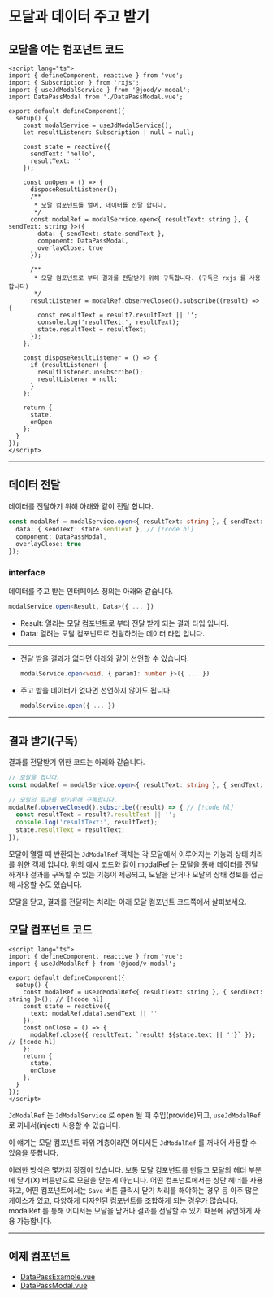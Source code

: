 <script setup>
import DataPassExample from './components/DataPassExample.vue';
</script>

# 모달과 데이터 주고 받기

<DataPassExample />

## 모달을 여는 컴포넌트 코드

```vue
<script lang="ts">
import { defineComponent, reactive } from 'vue';
import { Subscription } from 'rxjs';
import { useJdModalService } from '@jood/v-modal';
import DataPassModal from './DataPassModal.vue';

export default defineComponent({
  setup() {
    const modalService = useJdModalService();
    let resultListener: Subscription | null = null;

    const state = reactive({
      sendText: 'hello',
      resultText: ''
    });

    const onOpen = () => {
      disposeResultListener();
      /**
       * 모달 컴포넌트를 열며, 데이터를 전달 합니다.
       */
      const modalRef = modalService.open<{ resultText: string }, { sendText: string }>({
        data: { sendText: state.sendText },
        component: DataPassModal,
        overlayClose: true
      });

      /**
       * 모달 컴포넌트로 부터 결과를 전달받기 위해 구독합니다. (구독은 rxjs 를 사용합니다)
       */
      resultListener = modalRef.observeClosed().subscribe((result) => {
        const resultText = result?.resultText || '';
        console.log('resultText:', resultText);
        state.resultText = resultText;
      });
    };

    const disposeResultListener = () => {
      if (resultListener) {
        resultListener.unsubscribe();
        resultListener = null;
      }
    };

    return {
      state,
      onOpen
    };
  }
});
</script>
```


---

## 데이터 전달

데이터를 전달하기 위해 아래와 같이 전달 합니다.

```ts
const modalRef = modalService.open<{ resultText: string }, { sendText: string }>({
  data: { sendText: state.sendText }, // [!code hl]
  component: DataPassModal,
  overlayClose: true
});
```

### interface

데이터를 주고 받는 인터페이스 정의는 아래와 같습니다.

```ts
modalService.open<Result, Data>({ ... })
```
- Result: 열리는 모달 컴포넌트로 부터 전달 받게 되는 결과 타입 입니다.
- Data: 열려는 모달 컴포넌트로 전달하려는 데이터 타입 입니다.

---

- 전달 받을 결과가 없다면 아래와 같이 선언할 수 있습니다.
  ```ts
  modalService.open<void, { param1: number }>({ ... })
  ```
- 주고 받을 데이터가 없다면 선언하지 않아도 됩니다.
  ```ts
  modalService.open({ ... })
  ```

---

## 결과 받기(구독)

결과를 전달받기 위한 코드는 아래와 같습니다.

```ts
// 모달을 엽니다.
const modalRef = modalService.open<{ resultText: string }, { sendText: string }>({ ... });

// 모달의 결과를 받기위해 구독합니다.
modalRef.observeClosed().subscribe((result) => { // [!code hl]
  const resultText = result?.resultText || '';
  console.log('resultText:', resultText);
  state.resultText = resultText;
});
```

모달이 열릴 때 반환되는 `JdModalRef` 객체는 각 모달에서 이루어지는 기능과 상태 처리를 위한 객체 입니다.
위의 예시 코드와 같이 modalRef 는 모달을 통해 데이터를 전달하거나 결과를 구독할 수 있는 기능이 제공되고, 모달을 닫거나 모달의 상태 정보를 접근해 사용할 수도 있습니다.

모달을 닫고, 결과를 전달하는 처리는 아래 모달 컴포넌트 코드쪽에서 살펴보세요.

## 모달 컴포넌트 코드

```vue
<script lang="ts">
import { defineComponent, reactive } from 'vue';
import { useJdModalRef } from '@jood/v-modal';

export default defineComponent({
  setup() {
    const modalRef = useJdModalRef<{ resultText: string }, { sendText: string }>(); // [!code hl]
    const state = reactive({
      text: modalRef.data?.sendText || ''
    });
    const onClose = () => {
      modalRef.close({ resultText: `result! ${state.text || ''}` }); // [!code hl]
    };
    return {
      state,
      onClose
    };
  }
});
</script>
```

`JdModalRef` 는 `JdModalService` 로 open 될 때 주입(provide)되고, `useJdModalRef` 로 꺼내서(inject) 사용할 수 있습니다.

이 얘기는 모달 컴포넌트 하위 계층이라면 어디서든 `JdModalRef` 를 꺼내어 사용할 수 있음을 뜻합니다.

이러한 방식은 몇가지 장점이 있습니다. 보통 모달 컴포넌트를 만들고 모달의 헤더 부분에 닫기(X) 버튼만으로 모달을 닫는게 아닙니다. 어떤 컴포넌트에서는 상단 헤더를 사용하고, 어떤 컴포넌트에서는 `Save` 버튼 클릭시 닫기 처리를 해야하는 경우 등 아주 많은 케이스가 있고, 다양하게 디자인된 컴포넌트를 조합하게 되는 경우가 많습니다.
modalRef 를 통해 어디서든 모달을 닫거나 결과를 전달할 수 있기 때문에 유연하게 사용 가능합니다.

---

## 예제 컴포넌트

- <a target="_blank" href="https://github.com/molgga/jood-v-modal/blob/main/document/docs/pages/practice/components/DataPassExample.vue">DataPassExample.vue</a>
- <a target="_blank" href="https://github.com/molgga/jood-v-modal/blob/main/document/docs/pages/practice/components/DataPassModal.vue">DataPassModal.vue</a>

